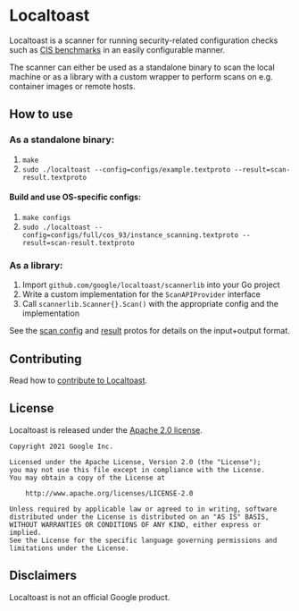  # Localtoast
Localtoast is a scanner for running security-related configuration checks such as [CIS benchmarks](https://www.cisecurity.org/cis-benchmarks) in an easily configurable manner.

The scanner can either be used as a standalone binary to scan the local machine or as a library with a custom wrapper to perform scans on e.g. container images or remote hosts.

## How to use

### As a standalone binary:

1. `make`
2. `sudo ./localtoast --config=configs/example.textproto --result=scan-result.textproto`


#### Build and use OS-specific configs:
1. `make configs`
2. `sudo ./localtoast --config=configs/full/cos_93/instance_scanning.textproto --result=scan-result.textproto`

### As a library:
1. Import `github.com/google/localtoast/scannerlib` into your Go project
2. Write a custom implementation for the `ScanAPIProvider` interface
3. Call `scannerlib.Scanner{}.Scan()` with the appropriate config and the implementation

See the [scan config](scannerlib/proto/api.proto) and [result](scannerlib/proto/scan_instructions.proto) protos for details on the input+output format.

## Contributing
Read how to [contribute to Localtoast](CONTRIBUTING.md).

## License
Localtoast is released under the [Apache 2.0 license](LICENSE).

```
Copyright 2021 Google Inc.

Licensed under the Apache License, Version 2.0 (the "License");
you may not use this file except in compliance with the License.
You may obtain a copy of the License at

    http://www.apache.org/licenses/LICENSE-2.0

Unless required by applicable law or agreed to in writing, software
distributed under the License is distributed on an "AS IS" BASIS,
WITHOUT WARRANTIES OR CONDITIONS OF ANY KIND, either express or implied.
See the License for the specific language governing permissions and
limitations under the License.
```

## Disclaimers

Localtoast is not an official Google product.
